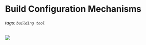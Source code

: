 # Build Configuration Mechanisms
###### tags: `building tool`

![](https://i.imgur.com/bR5uX8t.png)
